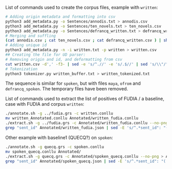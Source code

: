 


List of commands used to create the corpus files, example with `written`:

```bash
# Adding origin metadata and formatting into csv
python3 add_metadata.py -o Sentences/annodis.txt > annodis.csv
python3 add_metadata.py -o Sentences/ten_novels.txt > ten_novels.csv
python3 add_metadata.py -o Sentences/defrancq_written.txt > defrancq_written.csv
# Merging and suffling
(cat annodis.csv ; cat ten_novels.csv ; cat defrancq_written.csv ) | shuf > written.txt
# Adding unique id
python3 add_metadata.py -n -i written.txt -p written > written.csv
## Creating the file for UD parser:
# Removing origin and id, and deformatting from csv
cut written.csv -d',' -f3- | sed -e 's/^.//' -e 's/.$//' | sed 's/\\"/"/g' > written_buffer.txt
# Tokenization
python3 tokenizer.py written_buffer.txt > written_tokenized.txt
```

The sequence is similar for `spoken`, but with files `maya`, `ofrom` and `defrancq_spoken`. The temporary files have been removed.

List of commands used to extract the list of positives of FUDIA / a baseline, case with FUDIA and corpus `written`:

```bash
./annotate.sh -g ../fudia.grs -c written.conllu
mv written_Annotated.conllu Annotated/written_fudia.conllu
./extract.sh -g ../fudia.grs -c Annotated/written_fudia.conllu --no-png > Annotated/written_fudia.json
grep "sent_id" Annotated/written_fudia.json | sed -E 's/^.*sent_id": "(.*)".*$/\1/' | tac > Annotated/written_fudia.txt
```

Other example with baseline1 (QUECQ?) on `spoken`:

```bash
./annotate.sh -g quecq.grs -c spoken.conllu
mv spoken_quecq.conllu Annotated/
./extract.sh -g quecq.grs -c Annotated/spoken_quecq.conllu --no-png > Annotated/spoken_quecq.json
grep "sent_id" Annotated/spoken_quecq.json | sed -E 's/^.*sent_id": "(.*)".*$/\1/' | tac > Annotated/spoken_quecq.txt
```